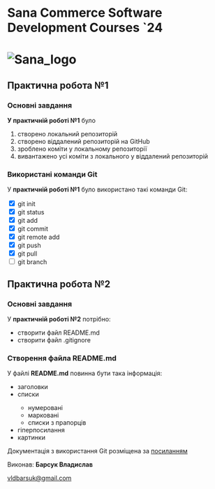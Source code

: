 <h1>Sana Commerce Software Development Courses `24<h1>

<img src="https://upload.wikimedia.org/wikipedia/commons/0/08/Sana_Commerce_Logo.png" alt="Sana_logo">

 <h2>Практична робота №1</h2> <b></b>
 <h3>Основні завдання</h3>
 <p><b>У практичній роботі №1</b> було
</p>
 <ol>
  <li>створено локальний репозиторій</li>
  <li>створено віддалений репозиторій на GitHub</li>
  <li>зроблено коміти у локальному репозиторії</li>
  <li>вивантажено усі коміти з локального у віддалений репозиторій
</li>
 </ol>

 <h3>Використані команди Git</h3>
  <p>У <b>практичній роботі №1</b> було використано такі команди Git:</p>
<form>
  <input id="html" type="checkbox" checked>
  <label for="html"> git init
</label> 
  <br>
<input id="html" type="checkbox" checked>
  <label for="html"> git status</label> 
  <br>
  <input id="html" type="checkbox" checked>
  <label for="html"> git add</label> 
  <br>
  <input id="html" type="checkbox" checked>
  <label for="html">git commit
</label> 
  <br>
  <input id="html" type="checkbox" checked>
  <label for="html"> git remote add</label> 
  <br>
  <input id="html" type="checkbox" checked>
  <label for="html">git push</label> 
  <br>
  <input id="html" type="checkbox" checked>
  <label for="html"> git pull</label> 
  <br>
  <input id="html" type="checkbox">
  <label for="html"> git branch</label> 
  <br>
</form>
<h2>Практична робота №2</h2>
<h3>Основні завдання</h3>
<p>У <b>практичній роботі №2</b> потрібно:
</p>
 <ul>
  <li>створити файл README.md</li>
  <li>створити файл .gitignore</li>
 </ul>
<h3>Створення файла README.md
</h3>
<p>У файлі <b>README.md</b> повинна бути така інформація:</p>
 <ul>
      <li>заголовки</li>
      <li>списки</li>
     <ul>
      <li>нумеровані</li>
        <li>марковані</li>
          <li>списки з прапорців
</li>
    </ul>
       <li>гіперпосилання</li>
        <li>картинки</li>
  </ul>
<p>Документація з використання Git розміщена за    <a href="https://docs.google.com/document/d/1agdvcLqd2w2rWS0-fCqwsevO-7QN2xLpZPq7Haylq4U/edit">посиланням</a></p>
<p>Виконав: <b>Барсук Владислав</b></p>

vldbarsuk@gmail.com